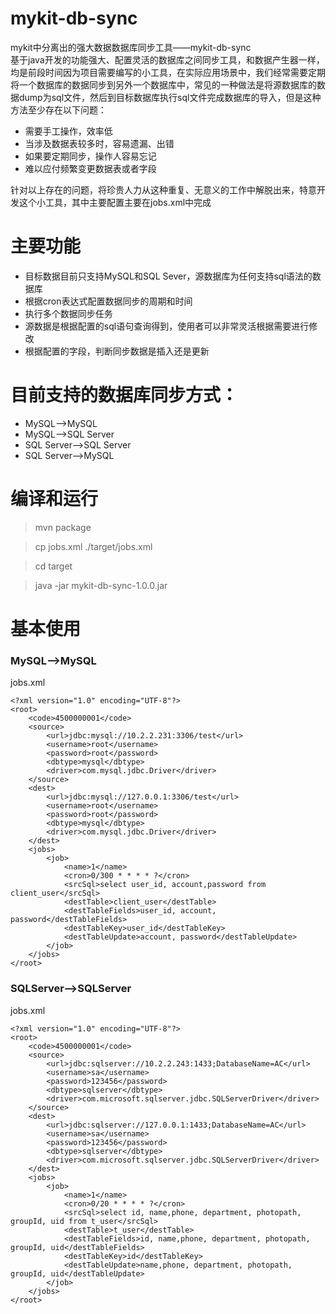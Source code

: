 # mykit-db-sync
mykit中分离出的强大数据数据库同步工具——mykit-db-sync  
基于java开发的功能强大、配置灵活的数据库之间同步工具，和数据产生器一样，均是前段时间因为项目需要编写的小工具，在实际应用场景中，我们经常需要定期将一个数据库的数据同步到另外一个数据库中，常见的一种做法是将源数据库的数据dump为sql文件，然后到目标数据库执行sql文件完成数据库的导入，但是这种方法至少存在以下问题：
- 需要手工操作，效率低
- 当涉及数据表较多时，容易遗漏、出错
- 如果要定期同步，操作人容易忘记
- 难以应付频繁变更数据表或者字段

针对以上存在的问题，将珍贵人力从这种重复、无意义的工作中解脱出来，特意开发这个小工具，其中主要配置主要在jobs.xml中完成

# 主要功能
- 目标数据目前只支持MySQL和SQL Sever，源数据库为任何支持sql语法的数据库
- 根据cron表达式配置数据同步的周期和时间
- 执行多个数据同步任务
- 源数据是根据配置的sql语句查询得到，使用者可以非常灵活根据需要进行修改
- 根据配置的字段，判断同步数据是插入还是更新

# 目前支持的数据库同步方式：
- MySQL——>MySQL  
- MySQL——>SQL Server  
- SQL Server——>SQL Server  
- SQL Server——>MySQL  

# 编译和运行

> mvn package

>cp jobs.xml ./target/jobs.xml

> cd target

> java -jar mykit-db-sync-1.0.0.jar

# 基本使用

### MySQL——>MySQL
jobs.xml
```
<?xml version="1.0" encoding="UTF-8"?>
<root>
    <code>4500000001</code>
    <source>
        <url>jdbc:mysql://10.2.2.231:3306/test</url>
        <username>root</username>
        <password>root</password>
        <dbtype>mysql</dbtype>
        <driver>com.mysql.jdbc.Driver</driver>
    </source>
    <dest>
        <url>jdbc:mysql://127.0.0.1:3306/test</url>
        <username>root</username>
        <password>root</password>
        <dbtype>mysql</dbtype>
        <driver>com.mysql.jdbc.Driver</driver>
    </dest>
    <jobs>
        <job>
            <name>1</name>
            <cron>0/300 * * * * ?</cron>
            <srcSql>select user_id, account,password from client_user</srcSql>
            <destTable>client_user</destTable>
            <destTableFields>user_id, account, password</destTableFields>
            <destTableKey>user_id</destTableKey>
            <destTableUpdate>account, password</destTableUpdate>
        </job>
    </jobs>
</root>
```

### SQLServer——>SQLServer
jobs.xml
```
<?xml version="1.0" encoding="UTF-8"?>
<root>
    <code>4500000001</code>
    <source>
        <url>jdbc:sqlserver://10.2.2.243:1433;DatabaseName=AC</url>
        <username>sa</username>
        <password>123456</password>
        <dbtype>sqlserver</dbtype>
        <driver>com.microsoft.sqlserver.jdbc.SQLServerDriver</driver>
    </source>
    <dest>
        <url>jdbc:sqlserver://127.0.0.1:1433;DatabaseName=AC</url>
        <username>sa</username>
        <password>123456</password>
        <dbtype>sqlserver</dbtype>
        <driver>com.microsoft.sqlserver.jdbc.SQLServerDriver</driver>
    </dest>
    <jobs>
        <job>
            <name>1</name>
            <cron>0/20 * * * * ?</cron>
            <srcSql>select id, name,phone, department, photopath, groupId, uid from t_user</srcSql>
            <destTable>t_user</destTable>
            <destTableFields>id, name,phone, department, photopath, groupId, uid</destTableFields>
            <destTableKey>id</destTableKey>
            <destTableUpdate>name,phone, department, photopath, groupId, uid</destTableUpdate>
        </job>
    </jobs>
</root>
```

